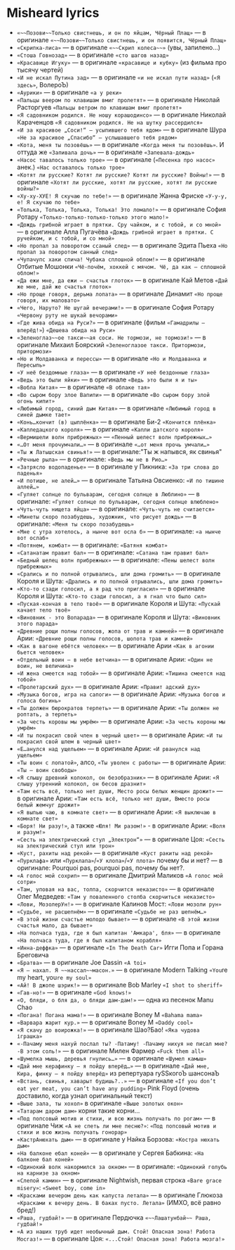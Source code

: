 # Misheard lyrics

* `«~~Позови~~Только свистнешь, и он по яйцам, Чёрный Плащ»` — в оригинале `«~~Позови~~Только свистнешь, и он появится, Чёрный Плащ»`
* `«Скрипка-лиса»` — в оригинале `«~~Скрип колеса~~»` (увы, запилено…)
* `«Стоша Говнозад»` — в оригинале `«сто шагов назад»`
* `«Красавице Игуку»` — в оригинале `«красавице и кубку»` (из фильма про тысячу чертей)
* `«И не искал Путина зад»` — в оригинале `«и не искал пути назад»` (`«Я здесь»`, ВолероЪ)
* `«Аурики»` — в оригинале `«а у реки»`
* `«Пальцы веером по клавишам вмиг пролетят»` — в оригинале Николай Расторгуев `«Пальцы ветром по клавишам вмиг пролетят»`
* `«Я садовником родился. Не ношу корашодинсо»` — в оригинале Николай Караченцов `«Я садовником родился. Не на шутку рассердился»`
* `«И за красивое „Соси!“ — усыпившего тебя ядом»` — в оригинале Шура `«Не за красивое „Спасибо“ — услышавшего тебя рядом»`
* `«Кота, меня ты позовёшь»` — в оригинале `«Когда меня ты позовёшь»`. И оттуда же `«Запивала дочь»` — в оригинале `«Запевала-дождь»`
* `«Насос тавалось только трое»` — в оригинале (`«Песенка про насос»` анек.) `«Наc оставалось только трое»`
* `«Котят ли русские? Котят ли русские? Котят ли русские? Войны!»` — в оригинале `«Хотят ли русские, хотят ли русские, хотят ли русские войны?»`
* `«Ху-ху-ХУЕ! Я скучаю по тебе!»` — в оригинале Жанна Фриске `«У-у-у, е! Я скучаю по тебе»`
* `«Толька, Толька, Толька, Толька! Это ломало!»` — в оригинале София Ротару `«Только-только-только-только этого мало!»`
* `«Дождь грибной играет в прятки. Сру чайком, и с тобой, и со мной»` — в оригинале Алла Пугачёва `«Дождь грибной играет в прятки. С ручейком, и с тобой, и со мной»`
* `«Но пропал за поворотом ссаный след»` — в оригинале Эдита Пьеха `«Но пропал за поворотом санный след»`
* `«Чупачупс хаки спича! Чубака сплошной облом!»` — в оригинале Отбитые Мошонки `«Чё-почём, хоккей с мячом. Чё, да как — сплошной облом!»`
* `«Да ежи мне, да ежи — счастья глоток»` — в оригинале Кай Метов `«Дай же мне, дай же счастья глоток»`
* `«Но проще говоря, дерьма лопата»` — в оригинале Динамит `«Но проще говоря, их маловато»`
* `«Чего, Наруто? Не шугай вечерами!»` — в оригинале София Ротару `«Червону руту не шукай вечорами»`
* `«Где жива обида на Руси?»` — в оригинале (фильм `«Гамадрилы — вперёд!»`) `«Дешева обида на Руси»`
* `«Зеленоглаз~~ое такси~~ая соси. Не тормози, не тормози!»` — в оригинале Михаил Боярский `«Зеленоглазое такси. Притормози, притормози»`
* `«Но и Молдаванка и перессы»` — в оригинале `«Но и Молдаванка и Пересыпь»`
* `«У неё бездомные глаза»` — в оригинале `«У неё бездонные глаза»`
* `«Ведь это были яйки»` — в оригинале `«Ведь это были я и ты»`
* `«Вобла Китая»` — в оригинале `«В облаке тая»`
* `«Во сыром бору злое Вапипи»` — в оригинале `«Во сыром бору злой огонь кипит»`
* `«Любимый город, синий дым Китая»` — в оригинале `«Любимый город в синей дымке тает»`
* `«Конь…кончит (в) цыплёнка»` — в оригинале Би-2 `«Кончится плёнка»`
* `«Капледацкого короля»` — в оригинале `«Капли датского короля»`
* `«Вермишели волн прибрежных»` — `«Пенный шелест волн прибрежных…»`
* `«…От меня прочумчали…»` — в оригинале `«…от меня прочь умчали…»`
* `«Ты ж Латышская свинья!»` — в оригинале:"Ты ж напывся, як свинья"
* `«Речные рыла»` — в оригинале: `«Ведь мы не в Рио…»`
* `«Затрясло водопаденье»` — в оригинале у Пикника: `«За три слова до паденья»`
* `«И потише, не алей…»` — в оригинале Татьяна Овсиенко: `«И по тишине аллей…»`
* `«Гуляет солнце по бульварам, сегодня солнце в Люблино»` — в оригинале: `«Гуляет солнце по бульварам, сегодня солнце влюблено»`
* `«Чуть-чуть нищета яйца»` — в оригинале: `«Чуть-чуть не считается»`
* `«Минеты скоро позабудешь, художник, что рисует дождь»` — в оригинале: `«Меня ты скоро позабудешь»`
* `«Мне с утра хотелось, а нынче вот осла б»` — в оригинале: `«а нынче вот ослаб»`
* `«Потянем, комбат»` — в оригинале: `«Батяня комбат»`
* `«Сатанатам правит бал»` — в оригинале: `«Сатана там правит бал»`
* `«Бедный шелец волн прибрежных»` — в оригинале: `«Пены шелест волн прибрежных»`
* `«Срались и по полной отрывались, шли дома громить»` — в оригинале Короля и Шута: `«Дрались и по полной отрывались, шли дома громить»`
* `«Кто-то сзади голосил, а я рад что пригласил»` — в оригинале Короля и Шута: `«Кто-то сзади голосил, а я гнал что было сил»`
* `«Пуская-кончая в тело твоё»` — в оригинале Короля и Шута: `«Пускай качает тело твоё»`
* `«Виновник - это Вопарада»` — в оригинале Короля и Шута: `«Виновник этого парада»`
* `«Древние рощи полны голосов, жопа от трав и камней»` — в оригинале Арии: `«Древние рощи полны голосов, шопота трав и камней»`
* `«Как в вагоне ебётся человек»` — в оригинале Арии `«Как в агонии бьется человек»`
* `«Отдельный воин — в небе ветчина»` — в оригинале Арии: `«Один не воин, не величина»`
* `«И жена смеется над тобой»` — в оригинале Арии: `«Тишина смеется над тобой»`
* `«Пролетарский дух»` — в оригинале Арии: `«Правит адский дух»`
* `«Музыка богов, игра на сапоги»` — в оригинале Арии: `«Музыка богов и голоса богинь»`
* `«Ты должен бюрократов терпеть»` — в оригинале Арии: `«Ты должен не роптать, а терпеть»`
* `«За честь коровы мы умрём»` — в оригинале Арии: `«За честь короны мы умрём»`
* `«И ты покрасил свой член в черный цвет»` — в оригинале Арии: `«И ты покрасил свой шлем в черный цвет»`
* `«Е…анулся над ущельем»` — в оригинале Арии: `«И рванулся над ущельем»`
* `«Ты воин с лопатой»`, алсо, `«Ты уволен с работы»` — в оригинале Арии: `«Ты — воин свободы»`
* `«Я слышу древний колокол, он безобразник»` — в оригинале Арии: `«Я слышу утренний колокол, он бесов дразнит»`
* `«Там есть всё, только нет души, Место росы белых женщин дрожит»` — в оригинале Арии: `«Там есть всё, только нет души, Вместо росы белый жемчуг дрожит»`
* `«Я выпью чаю, в комнате свет»` — в оригинале Арии: `«Я выключаю в комнате свет»`
* `«Боря! Ни разу!»`, а также `«Юля! Ми разом!»` - в оригинале Арии: `«Воля и разум!»`
* `«Сесть на электрический стул „Электрон“»` — в оригинале Цоя: `«Сесть на электрический стул или трон»`
* `«Куст, рахиты над рекой»` — в оригинале `«Куст ракиты над рекой»`
* `«Пурклафа»` или `«Пурклапа»`/`«У клопа»`/`«У плота»` почему бы и нет? — в оригинале: Pourquoi pas, pourquoi pas, почему бы нет?.
* `«А голос мой сохрип»` — в оригинале Дмитрий Маликов `«А голос мой сотри»`
* `«Там, уповая на вас, толпа, скорчится неказисто»` — в оригинале Олег Медведев: `«Там у поваленного столба скорчиться неказисто»`
* `«Лови, МозолерУн!»` — в оригинале Калинов Мост: `«Лови мозоли рун»`
* `«Судьбе, не расшепнём»` — в оригинале `«Судьбе не раз шепнём…»`
* `«В этой жизни счастье молодо бывает»` — в оригинале `«В этой жизни счастья мало, да бывает»`
* `«На полчаса туда, где я был капитан 'Амкара', бля»` — в оригинале `«На полчаса туда, где я был капитаном корабля»`
* `«Инна-деффка»` — в оригинале `«In The Death Car»` Игги Попа и Горана Бреговича
* `«Братва»` — в оригинале Joe Dassin `«A toi»`
* `«Я — нахал. Я ~~нассал~~масон.»` — в оригинале Modern Talking `«You`re my heart, you`re my soul»`
* `«Ай! В джопе шэрик!»` — в оригинале Bob Marley `«I shot to sheriff»`
* `«Гав-но!»` — в оригинале `«God knows!»`
* `«О, бляди, о бля да, о бляди дам-дам!»` — одна из песенок Manu Chao
* `«Погана! Погана мама!»` — в оригинале Boney M `«Bahama mama»`
* `«Варвара жарит кур.»` — в оригинале Boney M `«Daddy cool»`
* `«Я скачу до воирожка!»` — в оригинале Шао?Бао! `«Яка чудова іграшка»`
* `«-Пачаму меня нахуй послал ты? -Патаму! -Пачаму нихуя не писал мне? -В этом соль!»` — в оригинале Милен Фармер `«Fuck them all»`
* `«Шумелка мышь, деревья гнулись…»` — в оригинале `«Шумел камыш»`
* `«Дай мне керафинку — я пойду вперёд…»` — в оригинале `«Дай мне, Кира, финку — я пойду вперёд»` из репертуара rуSSкогоЪ шансонаЪ
* `«Встань, свинья, хаварыт будишь?..»` — в оригинале `«If you don’t eat yer meat, you can’t have any pudding»` Pink Floyd (очень доставило, когда узнал оригинальный текст)
* `«Выше зала, ты хохол»` в оригинале `«Выше золотых окон»`
* `«Татарам даром дам»` корни такие корни…
* `«Под попсовый мотив и стихи, и всю жизнь получать по рогам»` — в оригинале Чиж `«А не спеть ли мне песню?»`: `«Под попсовый мотив и стихи и всю жизнь получать гонорар»`
* `«КастрАнюхать дым»` — в оригинале у Найка Борзова: `«Костра нюхать дым»`
* `«На балконе ебал коней»` — в оригинале у Сергея Бабкина: `«На балконе бал коней»`
* `«Одинoкий волк накормился за окном»` — в оригинале: `«Одинокий голубь на карнизе за окном»`
* `«Слепой камин»` — в оригинале Nightwish, первая строка `«Bare grace misery»`: `«Sweet boy, come in»`
* `«Красками вечером день как капуста летала»` — в оригинале Глюкоза `«Красками к вечеру день. В баках пусто. Летала»` (ИМХО, всё равно бред!)
* `«Раша, гудбай!»` — в оригинале Пердючка `«~~Лашатунбай~~ Раша, гудбай!»`
* `«А из наших труб идет необычный дым. Стой! Опасная зона! Работа Мосгаз!»` — в оригинале Цоя: `«...Стой! Опасная зона! Работа мозга!»`
